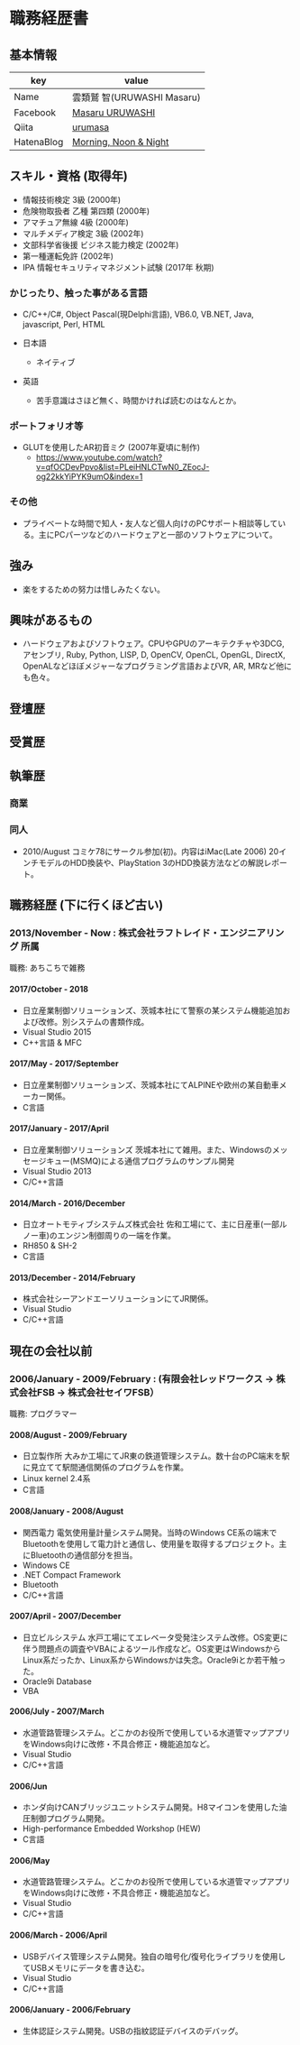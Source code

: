 # 職務経歴書

## 基本情報

|key|value|
|---|-----|
|Name|雲類鷲 智(URUWASHI Masaru)|
|Facebook|[Masaru URUWASHI](https://www.facebook.com/masaruuruwashi)|
|Qiita|[urumasa](http://qiita.com/urumasa)|
|HatenaBlog|[Morning, Noon & Night](http://urumasa.hatenablog.jp)|

## スキル・資格 (取得年)
- 情報技術検定 3級 (2000年)
- 危険物取扱者 乙種 第四類 (2000年)
- アマチュア無線 4級 (2000年)
- マルチメディア検定 3級 (2002年)
- 文部科学省後援 ビジネス能力検定 (2002年)
- 第一種運転免許 (2002年)
- IPA 情報セキュリティマネジメント試験 (2017年 秋期)

### かじったり、触った事がある言語

- C/C++/C#, Object Pascal(現Delphi言語), VB6.0, VB.NET, Java, javascript, Perl, HTML

- 日本語
  - ネイティブ
- 英語
  - 苦手意識はさほど無く、時間かければ読むのはなんとか。

### ポートフォリオ等

- GLUTを使用したAR初音ミク (2007年夏頃に制作)
  - https://www.youtube.com/watch?v=qfOCDevPpvo&list=PLeiHNLCTwN0_ZEocJ-og22kkYiPYK9umO&index=1

### その他

- プライベートな時間で知人・友人など個人向けのPCサポート相談等している。主にPCパーツなどのハードウェアと一部のソフトウェアについて。

## 強み

- 楽をするための努力は惜しみたくない。

## 興味があるもの

- ハードウェアおよびソフトウェア。CPUやGPUのアーキテクチャや3DCG, アセンブリ, Ruby, Python, LISP, D, OpenCV, OpenCL, OpenGL, DirectX, OpenALなどほぼメジャーなプログラミング言語およびVR, AR, MRなど他にも色々。

## 登壇歴

## 受賞歴

## 執筆歴

### 商業

### 同人

- 2010/August コミケ78にサークル参加(初)。内容はiMac(Late 2006) 20インチモデルのHDD換装や、PlayStation 3のHDD換装方法などの解説レポート。

## 職務経歴 (下に行くほど古い)

### 2013/November - Now : 株式会社ラフトレイド・エンジニアリング 所属

職務: あちこちで雑務

#### 2017/October - 2018

- 日立産業制御ソリューションズ、茨城本社にて警察の某システム機能追加および改修。別システムの書類作成。
 - Visual Studio 2015
 - C++言語 & MFC

#### 2017/May - 2017/September

- 日立産業制御ソリューションズ、茨城本社にてALPINEや欧州の某自動車メーカー関係。
 - C言語

#### 2017/January - 2017/April

- 日立産業制御ソリューションズ 茨城本社にて雑用。また、Windowsのメッセージキュー(MSMQ)による通信プログラムのサンプル開発
 - Visual Studio 2013
 - C/C++言語

#### 2014/March - 2016/December

- 日立オートモティブシステムズ株式会社 佐和工場にて、主に日産車(一部ルノー車)のエンジン制御周りの一端を作業。
 - RH850 & SH-2
 - C言語

#### 2013/December - 2014/February

- 株式会社シーアンドエーソリューションにてJR関係。
 - Visual Studio
 - C/C++言語

## 現在の会社以前

### 2006/January - 2009/February : (有限会社レッドワークス -> 株式会社FSB -> 株式会社セイワFSB）

職務: プログラマー

#### 2008/August - 2009/February

- 日立製作所 大みか工場にてJR東の鉄道管理システム。数十台のPC端末を駅に見立てて駅間通信関係のプログラムを作業。
 - Linux kernel 2.4系
 - C言語

#### 2008/January - 2008/August

- 関西電力 電気使用量計量システム開発。当時のWindows CE系の端末でBluetoothを使用して電力計と通信し、使用量を取得するプロジェクト。主にBluetoothの通信部分を担当。
 - Windows CE
 - .NET Compact Framework
 - Bluetooth
 - C/C++言語

#### 2007/April - 2007/December

- 日立ビルシステム 水戸工場にてエレベータ受発注システム改修。OS変更に伴う問題点の調査やVBAによるツール作成など。OS変更はWindowsからLinux系だったか、Linux系からWindowsかは失念。Oracle9iとか若干触った。
 - Oracle9i Database
 - VBA

#### 2006/July - 2007/March

- 水道管路管理システム。どこかのお役所で使用している水道管マップアプリをWindows向けに改修・不具合修正・機能追加など。
 - Visual Studio
 - C/C++言語

#### 2006/Jun

- ホンダ向けCANブリッジユニットシステム開発。H8マイコンを使用した油圧制御プログラム開発。
 - High-performance Embedded Workshop (HEW)
 - C言語

#### 2006/May

- 水道管路管理システム。どこかのお役所で使用している水道管マップアプリをWindows向けに改修・不具合修正・機能追加など。
 - Visual Studio
 - C/C++言語

#### 2006/March - 2006/April

- USBデバイス管理システム開発。独自の暗号化/復号化ライブラリを使用してUSBメモリにデータを書き込む。
 - Visual Studio
 - C/C++言語

#### 2006/January - 2006/February

- 生体認証システム開発。USBの指紋認証デバイスのデバッグ。
